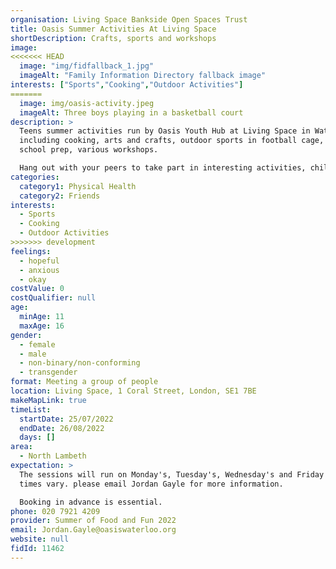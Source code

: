 ```yaml
---
organisation: Living Space Bankside Open Spaces Trust
title: Oasis Summer Activities At Living Space
shortDescription: Crafts, sports and workshops
image:
<<<<<<< HEAD
  image: "img/fidfallback_1.jpg"
  imageAlt: "Family Information Directory fallback image"
interests: ["Sports","Cooking","Outdoor Activities"]
=======
  image: img/oasis-activity.jpeg
  imageAlt: Three boys playing in a basketball court
description: >
  Teens summer activities run by Oasis Youth Hub at Living Space in Waterloo
  including cooking, arts and crafts, outdoor sports in football cage, CV and
  school prep, various workshops.

  Hang out with your peers to take part in interesting activities, chill out or make it high energy - its up to you. Lots of activities to chose from, also mentoring from experienced youth workers if you need a chat!
categories:
  category1: Physical Health
  category2: Friends
interests:
  - Sports
  - Cooking
  - Outdoor Activities
>>>>>>> development
feelings:
  - hopeful
  - anxious
  - okay
costValue: 0
costQualifier: null
age:
  minAge: 11
  maxAge: 16
gender:
  - female
  - male
  - non-binary/non-conforming
  - transgender
format: Meeting a group of people
location: Living Space, 1 Coral Street, London, SE1 7BE
makeMapLink: true
timeList:
  startDate: 25/07/2022
  endDate: 26/08/2022
  days: []
area:
  - North Lambeth
expectation: >
  The sessions will run on Monday's, Tuesday's, Wednesday's and Friday's but the
  times vary. please email Jordan Gayle for more information. 

  Booking in advance is essential. 
phone: 020 7921 4209
provider: Summer of Food and Fun 2022
email: Jordan.Gayle@oasiswaterloo.org
website: null
fidId: 11462
---
```

